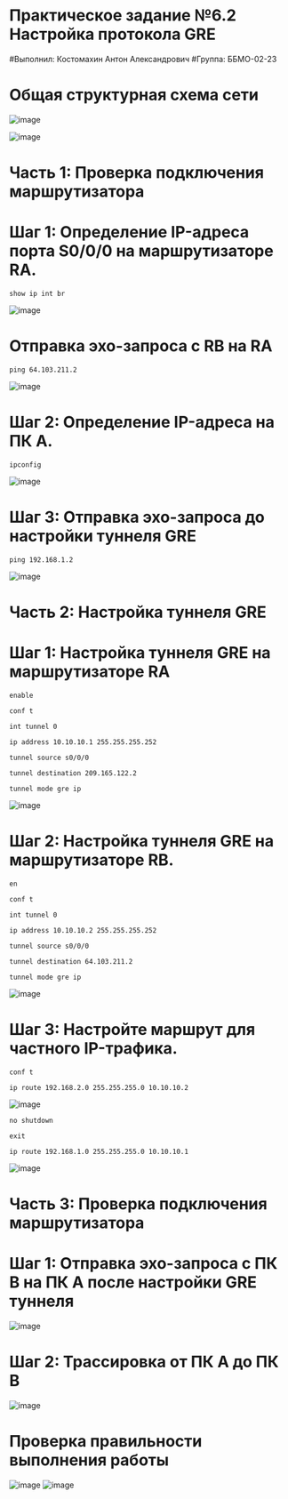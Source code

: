# Практическое задание №6.2 Настройка протокола GRE
#Выполнил: Костомахин Антон Александрович
#Группа: ББМО-02-23

# Общая структурная схема сети
![image](https://github.com/KOSTILET/PRZ-6.2/assets/64083435/e74c6e52-5df8-4e75-89ea-5f4cac021250)

![image](https://github.com/KOSTILET/PRZ-6.2/assets/64083435/68ff3be2-d914-4010-bb50-d11a8b68492b)

# Часть 1: Проверка подключения маршрутизатора
# Шаг 1: Определение IP-адреса порта S0/0/0 на маршрутизаторе RA.

```
show ip int br 
```
![image](https://github.com/KOSTILET/PRZ-6.2/assets/64083435/c227a8b5-05e3-404e-a378-4ebafe5b7469)

# Отправка эхо-запроса с RB на RA

```
ping 64.103.211.2
```
![image](https://github.com/KOSTILET/PRZ-6.2/assets/64083435/aa819582-b2a9-483d-939c-46b82a06ea09)

# Шаг 2: Определение IP-адреса на ПК А.
```
ipconfig
```
![image](https://github.com/KOSTILET/PRZ-6.2/assets/64083435/c88b897a-2996-4797-a580-7f33e3e51e96)

# Шаг 3: Отправка эхо-запроса до настройки туннеля GRE
```
ping 192.168.1.2
```
![image](https://github.com/KOSTILET/PRZ-6.2/assets/64083435/b70685cd-657b-4008-9b1b-16b25bb65f15)

# Часть 2: Настройка туннеля GRE
# Шаг 1: Настройка туннеля GRE на маршрутизаторе RA

```
enable

conf t

int tunnel 0

ip address 10.10.10.1 255.255.255.252

tunnel source s0/0/0

tunnel destination 209.165.122.2

tunnel mode gre ip
```
![image](https://github.com/KOSTILET/PRZ-6.2/assets/64083435/8dc7561a-e1ed-4317-87b8-95c4688e8316)

# Шаг 2: Настройка туннеля GRE на маршрутизаторе RB.
```
en

conf t

int tunnel 0

ip address 10.10.10.2 255.255.255.252

tunnel source s0/0/0

tunnel destination 64.103.211.2

tunnel mode gre ip

```
![image](https://github.com/KOSTILET/PRZ-6.2/assets/64083435/1a515d81-5a12-4883-a769-be0d79bb5204)

# Шаг 3: Настройте маршрут для частного IP-трафика.
```
conf t

ip route 192.168.2.0 255.255.255.0 10.10.10.2
```
![image](https://github.com/KOSTILET/PRZ-6.2/assets/64083435/df6ae6f4-3bdf-4c29-bcb6-d36ceefdc599)
```
no shutdown

exit

ip route 192.168.1.0 255.255.255.0 10.10.10.1
```
![image](https://github.com/KOSTILET/PRZ-6.2/assets/64083435/3eb7cbe4-dd6e-449e-bfc3-77b41f0594cb)

# Часть 3: Проверка подключения маршрутизатора
# Шаг 1: Отправка эхо-запроса с ПК B на ПК А после настройки GRE туннеля
![image](https://github.com/KOSTILET/PRZ-6.2/assets/64083435/ddea9192-f574-4563-ba96-c3af357f67e5)
# Шаг 2: Трассировка от ПК А до ПК В
![image](https://github.com/KOSTILET/PRZ-6.2/assets/64083435/ca5ad282-c06a-4e15-9332-97fc2127c6f7)
# Проверка правильности выполнения работы
![image](https://github.com/KOSTILET/PRZ-6.2/assets/64083435/2a0dd289-1f61-413c-bae7-dca1e1203b55)
![image](https://github.com/KOSTILET/PRZ-6.2/assets/64083435/e973b465-5201-4c6a-97d8-86df7583a40a)
